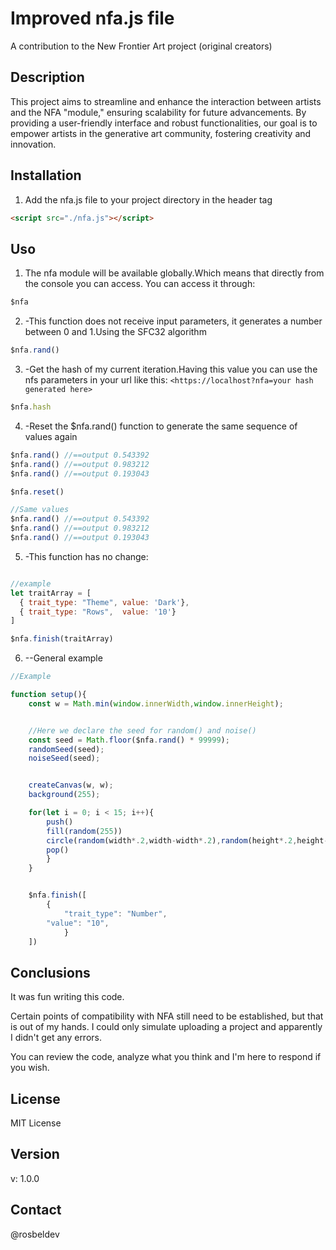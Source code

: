 # Improved nfa.js file

A contribution to the New Frontier Art project (original creators)

## Description

This project aims to streamline and enhance the interaction between artists and the NFA "module," ensuring scalability for future advancements. By providing a user-friendly interface and robust functionalities, our goal is to empower artists in the generative art community, fostering creativity and innovation.

## Installation

1. Add the nfa.js file to your project directory in the header tag

```html
<script src="./nfa.js"></script>
```

## Uso

1. The nfa module will be available globally.Which means that directly from the console you can access. 
You can access it through:
```javascript
$nfa
```

2. -This function does not receive input parameters, it generates a number between 0 and 1.Using the SFC32 algorithm
```javascript
$nfa.rand()
```

3. -Get the hash of my current iteration.Having this value you can use the nfs parameters in your url like this: `<https://localhost?nfa=your hash generated here>`

```javascript
$nfa.hash
```

4. -Reset the $nfa.rand() function to generate the same sequence of values again
```javascript
$nfa.rand() //==output 0.543392
$nfa.rand() //==output 0.983212
$nfa.rand() //==output 0.193043

$nfa.reset()

//Same values
$nfa.rand() //==output 0.543392
$nfa.rand() //==output 0.983212
$nfa.rand() //==output 0.193043

```

5. -This function has no change:

```javascript

//example
let traitArray = [
  { trait_type: "Theme", value: 'Dark'},
  { trait_type: "Rows",  value: '10'}
]

$nfa.finish(traitArray)
```

6. --General example
```javascript
//Example 

function setup(){
    const w = Math.min(window.innerWidth,window.innerHeight);


    //Here we declare the seed for random() and noise()
    const seed = Math.floor($nfa.rand() * 99999);
    randomSeed(seed);
    noiseSeed(seed);


    createCanvas(w, w);
    background(255);

    for(let i = 0; i < 15; i++){
        push()
        fill(random(255))
        circle(random(width*.2,width-width*.2),random(height*.2,height-height*.2), w * random(0.06,0.2))
        pop()
        }
    }


    $nfa.finish([
        {
            "trait_type": "Number",
        "value": "10",
            }
    ])


```

## Conclusions

It was fun writing this code.

Certain points of compatibility with NFA still need to be established, but that is out of my hands. I could only simulate uploading a project and apparently I didn't get any errors.

You can review the code, analyze what you think and I'm here to respond if you wish.


## License

MIT License

## Version

v: 1.0.0

## Contact

@rosbeldev
